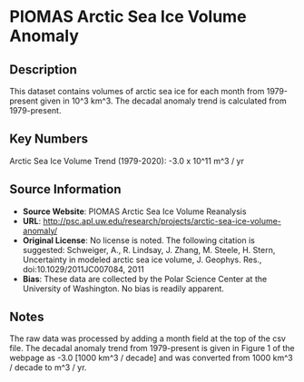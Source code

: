 
# PIOMAS Arctic Sea Ice Volume Anomaly

## Description
This dataset contains volumes of arctic sea ice for each month from 1979-present given in 10^3 km^3. The decadal anomaly trend is calculated from 1979-present.

## Key Numbers
Arctic Sea Ice Volume Trend (1979-2020): -3.0 x 10^11 m^3 / yr

## Source Information
* **Source Website**: PIOMAS Arctic Sea Ice Volume Reanalysis
* **URL**: http://psc.apl.uw.edu/research/projects/arctic-sea-ice-volume-anomaly/
* **Original License**: No license is noted. The following citation is suggested: Schweiger, A., R. Lindsay, J. Zhang, M. Steele, H. Stern, Uncertainty in modeled arctic sea ice volume, J. Geophys. Res., doi:10.1029/2011JC007084, 2011
* **Bias**: These data are collected by the Polar Science Center at the University of Washington. No bias is readily apparent.

## Notes
The raw data was processed by adding a month field at the top of the csv file. The decadal anomaly trend from 1979-present is given in Figure 1 of the webpage as -3.0 [1000 km^3 / decade] and was converted from 1000 km^3 / decade to m^3 / yr.
